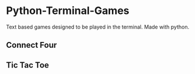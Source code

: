# Python-Terminal-Games
Text based games designed to be played in the terminal.  Made with python.

## Connect Four

## Tic Tac Toe
